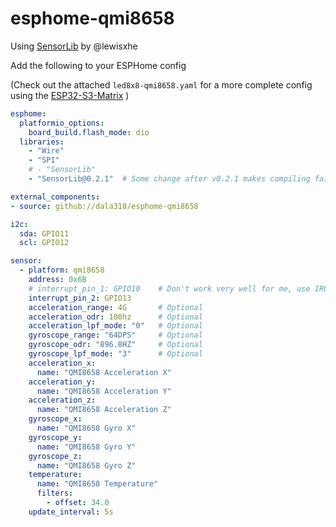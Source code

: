 # esphome-qmi8658

Using [SensorLib](https://github.com/lewisxhe/SensorLib) by @lewisxhe

Add the following to your ESPHome config

(Check out the attached `led8x8-qmi8658.yaml` for a more complete config using the [ESP32-S3-Matrix](https://www.waveshare.com/wiki/ESP32-S3-Matrix) )

```yaml
esphome:
  platformio_options:
    board_build.flash_mode: dio
  libraries:
    - "Wire"
    - "SPI"
    # - "SensorLib"
    - "SensorLib@0.2.1"  # Some change after v0.2.1 makes compiling fail

external_components:
- source: github://dala318/esphome-qmi8658

i2c:
  sda: GPIO11
  scl: GPIO12

sensor:
  - platform: qmi8658
    address: 0x6B
    # interrupt_pin_1: GPIO10    # Don't work very well for me, use IRQ2 below
    interrupt_pin_2: GPIO13
    acceleration_range: 4G       # Optional
    acceleration_odr: 100hz      # Optional
    acceleration_lpf_mode: "0"   # Optional
    gyroscope_range: "64DPS"     # Optional
    gyroscope_odr: "896.8HZ"     # Optional
    gyroscope_lpf_mode: "3"      # Optional
    acceleration_x:
      name: "QMI8658 Acceleration X"
    acceleration_y:
      name: "QMI8658 Acceleration Y"
    acceleration_z:
      name: "QMI8658 Acceleration Z"
    gyroscope_x:
      name: "QMI8658 Gyro X"
    gyroscope_y:
      name: "QMI8658 Gyro Y"
    gyroscope_z:
      name: "QMI8658 Gyro Z"
    temperature:
      name: "QMI8658 Temperature"
      filters:
        - offset: 34.0
    update_interval: 5s

```
